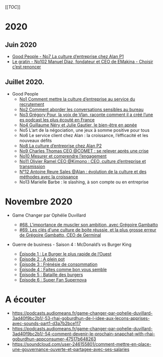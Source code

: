 [[_TOC_]]
# 2020
  
## Juin 2020
- [Good People - No7 La culture d’entreprise chez Alan P1](https://blog.alan.com/podcast/culture-entreprise-alan-humains-methode-ecrit) 
- [Le gratin - No102 Manuel Diaz, fondateur et CEO de EMakina - Choisir c’est renoncer](https://le-gratin.fr/102-manuel-diaz-fondateur-et-ceo-de-emakina-choisir-cest-renoncer/) 

## Juillet 2020. 
- Good People 
  - [ No1 Comment mettre la culture d’entreprise au service du recrutement](https://blog.alan.com/podcast/good-people-episode-1) 
  - [No2 Comment aborder les conversations sensibles au bureau](https://blog.alan.com/podcast/good-people-episode-2)
  - [No3 Grégory Pour, la voix de Vlan, raconte comment il a créé l’une es podcast les plus écouté en France](https://blog.alan.com/podcast/enregistrer-podcast) 
  - [No4 Guillaume Néry et Julie Gautier, le bien-être en apnée](https://blog.alan.com/podcast/julie-gautier-guillaume-nery)
  - No5 L’art de la négociation, une jeux à somme positive pour tous
  - No6 Le service client chez Alan : la croissance, l’éfficacité et les nouveaux défits
  - [No8 La culture d’entreprise chez Alan P2](https://blog.alan.com/podcast/culture-entreprise-alan-transparence-autonomie) 
  - [No9 Charles Thomas CEO  @COMET  : se relever après une crise](https://blog.alan.com/podcast/good-people-se-relever-apres-crise-comet) 
  - [No10 Mesurer et comprendre l’engagement](https://blog.alan.com/podcast/good-people-mesurer-engagement-supermood) 
  - [No11 Olivier Ramel CEO @Kimono : CEO, culture d’entreprise et transmission](https://blog.alan.com/podcast/good-people-designer-culture-entreprise)
  - [N°12 Antoine Reure Sales @Alan : évolution de la culture et des méthodes avec la croissance](https://blog.alan.com/podcast/good-people-sales-deux-ans-plus-tard) 
  - No13 Marielle Barbe : le slashing, à son compte ou en entreprise 



# Novembre 2020 
- Game Changer par Ophélie Duvillard
  - [#68. L'importance de muscler son ambition, avec Grégoire Gambatto ](https://smartlinks.audiomeans.fr/l/game-changer-par-ophelie-duvillard-3ad40f9bc2b1/-68-l-importance-de-muscler-son-ambition-avec-gregoire-gambatto--2c173115c518)
  - [#69. Les clés d'une culture de boite réussie, et la plus grosse erreur de Grégoire Gambatto, CEO de Germinal](https://podcasts.audiomeans.fr/game-changer-par-ophelie-duvillard-3ad40f9bc2b1/-69-les-cles-d-une-culture-de-boite-reussie-et-la-plus-grosse-erreur-de-gregoire-gambatto-ceo-de-germinal--201effc0445c) 

- Guerre de business - Saison 4 : McDonald’s vs Burger King
  - [Épisode 1 : Le Burger le plus rapide de l’Ouest](https://podcasts.apple.com/fr/podcast/guerres-de-business/id1485274727?i=1000483146081)  
  - [Épisode 2 : A plein pot](https://podcasts.apple.com/fr/podcast/guerres-de-business/id1485274727?i=1000483146080) 
  - [Épisode 3 :  Frénésie de consommation](https://podcasts.apple.com/us/podcast/mcdonalds-vs-burger-king-fr%C3%A9n%C3%A9sie-de-consommation/id1485274727?i=1000484780253)
  - [Épisode 4 : Faites comme bon vous semble](https://podcasts.apple.com/us/podcast/mcdonalds-vs-burger-king-faites-comme-bon-vous-semble/id1485274727?i=1000485563554)
  - [Épisode 5 : Bataille des burgers](https://podcasts.apple.com/us/podcast/mcdonalds-vs-burger-king-bataille-des-burgers/id1485274727?i=1000486322666)
  - [Épisode 6 : Super Fan Supernova](https://podcasts.apple.com/fr/podcast/guerres-de-business/id1485274727?i=1000487014904) 

  

# A écouter 
- https://podcasts.audiomeans.fr/game-changer-par-ophelie-duvillard-3ad40f9bc2b1/-53-rhai-goburdhun-de-l-idee-aux-lecons-apprises-avec-sounds-part1-d3a7b2bce117
- https://podcasts.audiomeans.fr/game-changer-par-ophelie-duvillard-3ad40f9bc2b1/-54-comment-devenir-le-prochain-snapchat-with-rhai-goburdhun-appconsumer-47517b648263
- https://soundcloud.com/user-246155801/comment-mettre-en-place-une-gouvernance-ouverte-et-partagee-avec-ses-salaries
